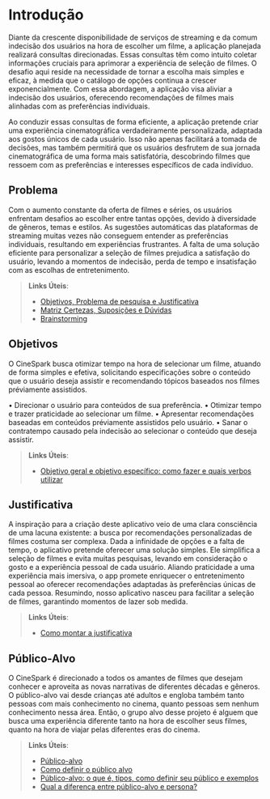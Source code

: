# Introdução

Diante da crescente disponibilidade de serviços de streaming e da comum indecisão dos usuários na hora de escolher um filme, a aplicação planejada realizará consultas direcionadas. Essas consultas têm como intuito coletar informações cruciais para aprimorar a experiência de seleção de filmes. O desafio aqui reside na necessidade de tornar a escolha mais simples e eficaz, à medida que o catálogo de opções continua a crescer exponencialmente. Com essa abordagem, a aplicação visa aliviar a indecisão dos usuários, oferecendo recomendações de filmes mais alinhadas com as preferências individuais.

Ao conduzir essas consultas de forma eficiente, a aplicação pretende criar uma experiência cinematográfica verdadeiramente personalizada, adaptada aos gostos únicos de cada usuário. Isso não apenas facilitará a tomada de decisões, mas também permitirá que os usuários desfrutem de sua jornada cinematográfica de uma forma mais satisfatória, descobrindo filmes que ressoem com as preferências e interesses específicos de cada indivíduo.

## Problema

Com o aumento constante da oferta de filmes e séries, os usuários enfrentam desafios ao escolher entre tantas opções, devido à diversidade de gêneros, temas e estilos. As sugestões automáticas das plataformas de streaming muitas vezes não conseguem entender as preferências individuais, resultando em experiências frustrantes. A falta de uma solução eficiente para personalizar a seleção de filmes prejudica a satisfação do usuário, levando a momentos de indecisão, perda de tempo e insatisfação com as escolhas de entretenimento.

> **Links Úteis**:
> - [Objetivos, Problema de pesquisa e Justificativa](https://medium.com/@versioparole/objetivos-problema-de-pesquisa-e-justificativa-c98c8233b9c3)
> - [Matriz Certezas, Suposições e Dúvidas](https://medium.com/educa%C3%A7%C3%A3o-fora-da-caixa/matriz-certezas-suposi%C3%A7%C3%B5es-e-d%C3%BAvidas-fa2263633655)
> - [Brainstorming](https://www.euax.com.br/2018/09/brainstorming/)

## Objetivos

O CineSpark busca otimizar tempo na hora de selecionar um filme, atuando de forma simples e efetiva, solicitando especificações sobre o conteúdo que o usuário deseja assistir e recomendando tópicos baseados nos filmes préviamente assistidos.

 • Direcionar o usuário para conteúdos de sua preferência.
 • Otimizar tempo e trazer praticidade ao selecionar um filme.
 • Apresentar recomendações baseadas em conteúdos préviamente assistidos pelo usuário.
 • Sanar o contratempo causado pela indecisão ao selecionar o conteúdo que deseja assistir.
 
> **Links Úteis**:
> - [Objetivo geral e objetivo específico: como fazer e quais verbos utilizar](https://blog.mettzer.com/diferenca-entre-objetivo-geral-e-objetivo-especifico/)

## Justificativa

A inspiração para a criação deste aplicativo veio de uma clara consciência de uma lacuna existente: a busca por recomendações personalizadas de filmes costuma ser complexa. Dada a infinidade de opções e a falta de tempo, o aplicativo pretende oferecer uma solução simples. Ele simplifica a seleção de filmes e evita muitas pesquisas, levando em consideração o gosto e a experiência pessoal de cada usuário. Aliando praticidade a uma experiência mais imersiva, o app promete enriquecer o entretenimento pessoal ao oferecer recomendações adaptadas às preferências únicas de cada pessoa. Resumindo, nosso aplicativo nasceu para facilitar a seleção de filmes, garantindo momentos de lazer sob medida.

> **Links Úteis**:
> - [Como montar a justificativa](https://guiadamonografia.com.br/como-montar-justificativa-do-tcc/)

## Público-Alvo

O CineSpark é direcionado a todos os amantes de filmes que desejam conhecer e aproveita as novas narrativas de diferentes décadas e gêneros. O público-alvo vai desde crianças até adultos e engloba também tanto pessoas com mais conhecimento no cinema, quanto pessoas sem nenhum conhecimento nessa área. Então, o grupo alvo desse projeto é alguem que  busca uma experiência diferente tanto na hora de escolher seus filmes, quanto na hora de viajar pelas diferentes eras do cinema. 

> **Links Úteis**:
> - [Público-alvo](https://blog.hotmart.com/pt-br/publico-alvo/)
> - [Como definir o público alvo](https://exame.com/pme/5-dicas-essenciais-para-definir-o-publico-alvo-do-seu-negocio/)
> - [Público-alvo: o que é, tipos, como definir seu público e exemplos](https://klickpages.com.br/blog/publico-alvo-o-que-e/)
> - [Qual a diferença entre público-alvo e persona?](https://rockcontent.com/blog/diferenca-publico-alvo-e-persona/)
